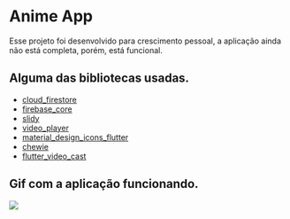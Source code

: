 <h1> Anime App </h1>

Esse projeto foi desenvolvido para crescimento pessoal, a aplicação ainda não está completa, porém,
está funcional.

## Alguma das bibliotecas usadas.

- [cloud_firestore](https://pub.dev/packages/cloud_firestore)
- [firebase_core](https://pub.dev/packages/firebase_core)
- [slidy](https://pub.dev/packages/slidy)
- [video_player](https://pub.dev/packages/video_player)
- [material_design_icons_flutter](https://pub.dev/packages/material_design_icons_flutter)
- [chewie](https://pub.dev/packages/chewie)
- [flutter_video_cast](https://pub.dev/packages/flutter_video_cast)

## Gif com a aplicação funcionando.

<img src="https://github.com/ruandutrab/Anime-App/blob/Flutter3.0/anime.gif">



